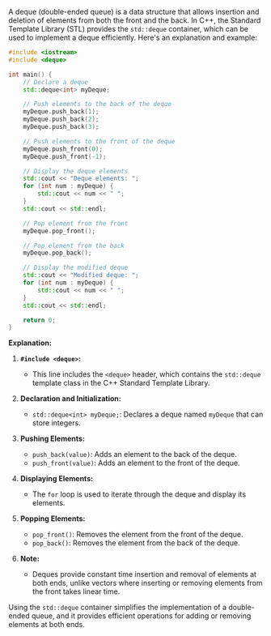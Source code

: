 A deque (double-ended queue) is a data structure that allows insertion and deletion of elements from both the front and the back. In C++, the Standard Template Library (STL) provides the `std::deque` container, which can be used to implement a deque efficiently. Here's an explanation and example:

```cpp
#include <iostream>
#include <deque>

int main() {
    // Declare a deque
    std::deque<int> myDeque;

    // Push elements to the back of the deque
    myDeque.push_back(1);
    myDeque.push_back(2);
    myDeque.push_back(3);

    // Push elements to the front of the deque
    myDeque.push_front(0);
    myDeque.push_front(-1);

    // Display the deque elements
    std::cout << "Deque elements: ";
    for (int num : myDeque) {
        std::cout << num << " ";
    }
    std::cout << std::endl;

    // Pop element from the front
    myDeque.pop_front();

    // Pop element from the back
    myDeque.pop_back();

    // Display the modified deque
    std::cout << "Modified deque: ";
    for (int num : myDeque) {
        std::cout << num << " ";
    }
    std::cout << std::endl;

    return 0;
}
```

**Explanation:**

1. **`#include <deque>`:**
   - This line includes the `<deque>` header, which contains the `std::deque` template class in the C++ Standard Template Library.

2. **Declaration and Initialization:**
   - `std::deque<int> myDeque;`: Declares a deque named `myDeque` that can store integers.

3. **Pushing Elements:**
   - `push_back(value)`: Adds an element to the back of the deque.
   - `push_front(value)`: Adds an element to the front of the deque.

4. **Displaying Elements:**
   - The `for` loop is used to iterate through the deque and display its elements.

5. **Popping Elements:**
   - `pop_front()`: Removes the element from the front of the deque.
   - `pop_back()`: Removes the element from the back of the deque.

6. **Note:**
   - Deques provide constant time insertion and removal of elements at both ends, unlike vectors where inserting or removing elements from the front takes linear time.

Using the `std::deque` container simplifies the implementation of a double-ended queue, and it provides efficient operations for adding or removing elements at both ends.